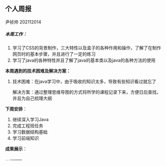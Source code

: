 ## 个人周报

尹祯帅 202112014



##### **本周工作**：

1. 学习了CSS的背景制作，三大特性以及盒子的各种作用和操作，了解了在制作网页时的基本步骤，并且进行了一定的练习
2. 学习了java的各种特性并且了解了java的基本类以及java的各种方法的使用


**本周遇到的技术困难及解决方案：**

1. 技术困难：在java学习中，由于吸收的知识太多，导致有些知识看过就忘了    

   解决方案：通过整理思维导图的方式将所学的课程记录下来，方便日后查找，并且为自己梳理大纲

**下周安排**：

1. 继续深入学习Java
2. 完成工程班任务
3. 学习数据结构基础
4. 学习前端知识

**成果展示**：

<img src="D:\Experimental-Class-Weekly\尹祯帅\img\Java思维导图.jpg" alt="Java思维导图" style="zoom: 10%;" />

<img src="D:\Experimental-Class-Weekly\尹祯帅\img\CSS盒子模型思维导图.jpg" alt="CSS盒子模型思维导图" style="zoom:25%;" />

